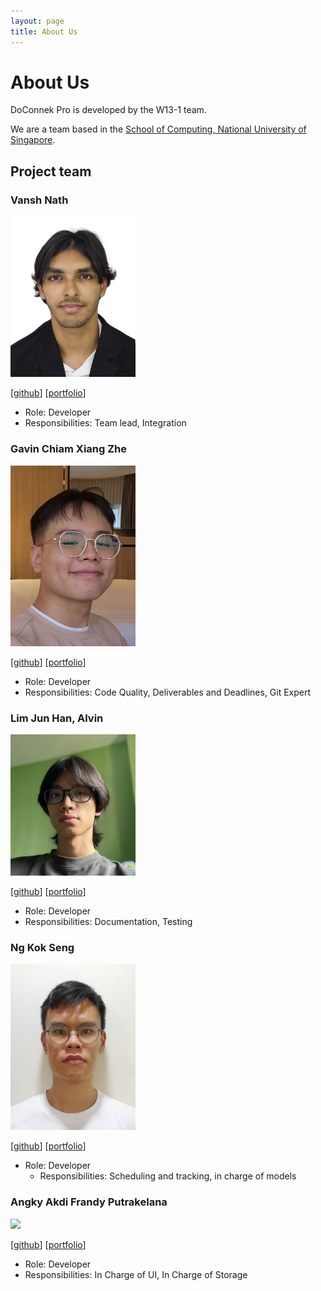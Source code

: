 ```yaml
---
layout: page
title: About Us
---
```

# About Us

DoConnek Pro is developed by the W13-1 team.

We are a team based in the [School of Computing, National University of Singapore](http://www.comp.nus.edu.sg).

## Project team

### Vansh Nath

<img src="images/vansh284.png" width="200px">

[[github](https://github.com/vansh284)]
[[portfolio](team/vansh284.md)]

* Role: Developer
* Responsibilities: Team lead, Integration

### Gavin Chiam Xiang Zhe

<img src="images/gavino3o.png" width="200px">

[[github](http://github.com/gavino3o)]
[[portfolio](team/gavino3o.md)]

* Role: Developer
* Responsibilities: Code Quality, Deliverables and Deadlines, Git Expert

### Lim Jun Han, Alvin

<img src="images/alvinlim277.png" width="200px">

[[github](http://github.com/alvinlim277)]
[[portfolio](team/alvinlim277.md)]

* Role: Developer
* Responsibilities: Documentation, Testing

### Ng Kok Seng

<img src="images/kokseng1.png" width="200px">

[[github](http://github.com/kokseng1)]
[[portfolio](team/kokseng1.md)]

* Role: Developer
  * Responsibilities: Scheduling and tracking, in charge of models

### Angky Akdi Frandy Putrakelana

<img src="images/angkyakdifp.png" width="200px">

[[github](http://github.com/angkyakdifp)]
[[portfolio](team/angkyakdifp.md)]

* Role: Developer
* Responsibilities: In Charge of UI, In Charge of Storage
